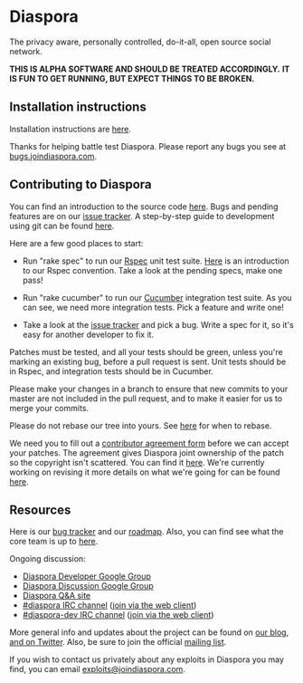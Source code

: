 # Diaspora

The privacy aware, personally controlled, do-it-all, open source social
network.

**THIS IS ALPHA SOFTWARE AND SHOULD BE TREATED ACCORDINGLY.**
**IT IS FUN TO GET RUNNING, BUT EXPECT THINGS TO BE BROKEN.**

## Installation instructions

Installation instructions are [here](http://github.com/diaspora/diaspora/wiki/Installing-and-Running-Diaspora).

Thanks for helping battle test Diaspora.
Please report any bugs you see at [bugs.joindiaspora.com](http://bugs.joindiaspora.com).

## Contributing to Diaspora

You can find an introduction to the source code [here](http://github.com/diaspora/diaspora/wiki/An-Introduction-to-the-Diaspora-Source).
Bugs and pending features are on our [issue tracker](http://bugs.joindiaspora.com). 
A step-by-step guide to development using git can be found [here](http://github.com/diaspora/diaspora/wiki/Git-Workflow).

Here are a few good places to start:

- Run "rake spec" to run our [Rspec](http://blog.davidchelimsky.net/2007/05/14/an-introduction-to-rspec-part-i/) 
unit test suite. [Here](http://github.com/diaspora/diaspora/wiki/Introduction-to-Our-Rspec-Convention) is an introduction to our Rspec convention.  Take a look at the pending specs, make one pass!

- Run "rake cucumber" to run our [Cucumber](http://rubylearning.com/blog/2010/10/05/outside-in-development/)
integration test suite.  As you can see, we need more integration tests.  Pick a feature and write one!

- Take a look at the [issue tracker](http://bugs.joindiaspora.com) and pick a bug.
Write a spec for it, so it's easy for another developer to fix it.

Patches must be tested, and all your tests should be green, 
unless you're marking an existing bug, before a pull request is sent.
Unit tests should be in Rspec, and integration tests should be in Cucumber.

Please make your changes in a branch to ensure that new commits to your master are 
not included in the pull request, and to make it easier for us to merge your commits.

Please do not rebase our tree into yours.
See [here](http://www.mail-archive.com/dri-devel@lists.sourceforge.net/msg39091.html)
for when to rebase.

We need you to fill out a
[contributor agreement form](https://spreadsheets.google.com/a/joindiaspora.com/viewform?formkey=dGI2cHA3ZnNHLTJvbm10LUhXRTJjR0E6MQ&theme=0AX42CRMsmRFbUy1iOGYwN2U2Mi1hNWU0LTRlNjEtYWMyOC1lZmU4ODg1ODc1ODI&ifq)
before we can accept your patches.  The agreement gives Diaspora joint
ownership of the patch so the copyright isn't scattered.  You can find it
[here](https://spreadsheets.google.com/a/joindiaspora.com/viewform?formkey=dGI2cHA3ZnNHLTJvbm10LUhXRTJjR0E6MQ&theme=0AX42CRMsmRFbUy1iOGYwN2U2Mi1hNWU0LTRlNjEtYWMyOC1lZmU4ODg1ODc1ODI&ifq).
We're currently working on revising it more details on what we're going for can be found [here](http://blog.joindiaspora.com/licensing.html).

## Resources

Here is our [bug tracker](http://bugs.joindiaspora.com) and our
[roadmap](https://github.com/diaspora/diaspora/wiki/Roadmap). Also, you can
find see what the core team is up to [here](http://www.pivotaltracker.com/projects/61641).


Ongoing discussion:

- [Diaspora Developer Google Group](http://groups.google.com/group/diaspora-dev)
- [Diaspora Discussion Google Group](http://groups.google.com/group/diaspora-discuss)
- [Diaspora Q&A site](http://diaspora.shapado.com/)
- [#diaspora IRC channel](irc://irc.freenode.net/#diaspora)
  ([join via the web client](http://webchat.freenode.net?channels=diaspora))
- [#diaspora-dev IRC channel](irc://irc.freenode.net/#diaspora-dev)
  ([join via the web client](http://webchat.freenode.net?channels=diaspora-dev))

More general info and updates about the project can be found on
[our blog](http://blog.joindiaspora.com),
[and on Twitter](http://twitter.com/joindiaspora).
Also, be sure to join the official [mailing list](http://eepurl.com/Vebk).

If you wish to contact us privately about any exploits in Diaspora you may
find, you can email
[exploits@joindiaspora.com](mailto:exploits@joindiaspora.com).

